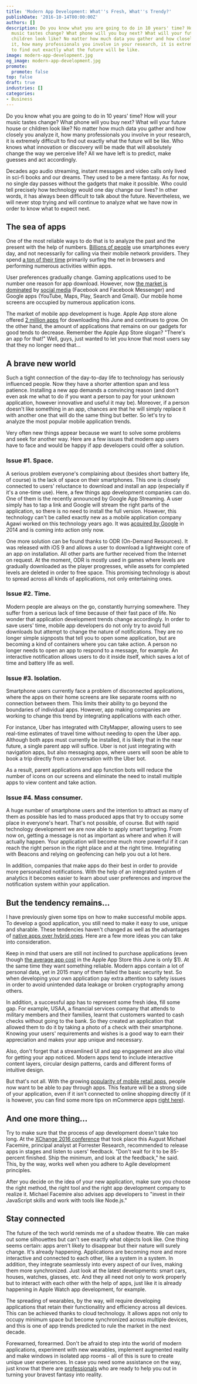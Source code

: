 ```yaml
---
title: 'Modern App Development: What''s Fresh, What''s Trendy?'
publishDate: '2016-10-14T00:00:00Z'
authors: []
description: Do you know what you are going to do in 10 years' time? How will your
  music tastes change? What phone will you buy next? What will your future house or
  children look like? No matter how much data you gather and how closely you analyze
  it, how many professionals you involve in your research, it is extremely difficult
  to find out exactly what the future will be like.
image: modern-app-development.jpg
og_image: modern-app-development.jpg
promote:
  promote: false
top: false
draft: true
industries: []
categories:
- Business
---
```

<script type="application/ld+json">
{
 "@context": "https://schema.org",
 "@type": "Article",
 "author": "Anadea",
 "name": "Modern App Development: What's Fresh, What's Trendy?"
}
</script>

Do you know what you are going to do in 10 years' time? How will your music tastes change? What phone will you buy next? What will your future house or children look like? No matter how much data you gather and how closely you analyze it, how many professionals you involve in your research, it is extremely difficult to find out exactly what the future will be like. Who knows what innovation or discovery will be made that will absolutely change the way we perceive life? All we have left is to predict, make guesses and act accordingly.

Decades ago audio streaming, instant messages and video calls only lived in sci-fi books and our dreams. They used to be a mere fantasy. As for now, no single day passes without the gadgets that make it possible. Who could tell precisely how technology would one day change our lives? In other words, it has always been difficult to talk about the future. Nevertheless, we will never stop trying and will continue to analyze what we have now in order to know what to expect next.

## The sea of apps

One of the most reliable ways to do that is to analyze the past and the present with the help of numbers. <a href="http://www.statista.com/statistics/330695/number-of-smartphone-users-worldwide/" rel="nofollow" target="_blank">Billions of people</a> use smartphones every day, and not necessarily for calling via their mobile network providers. They spend <a href="http://www.statista.com/statistics/474706/us-daily-minutes-smartphone-online/" rel="nofollow" target="_blank">a ton of their time</a> primarily surfing the net in browsers and performing numerous activities within apps.

User preferences gradually change. Gaming applications used to be number one reason for app download. However, now <a href="https://www.statista.com/statistics/281605/reach-of-leading-us-smartphone-apps/" rel="nofollow" target="_blank">the market is dominated</a> by <a href="https://anadea.info/solutions/social-media-app-development" target="_blank">social media</a> (Facebook and Facebook Messenger) and Google apps (YouTube, Maps, Play, Search and Gmail). Our mobile home screens are occupied by numerous application icons.

The market of mobile app development is huge. Apple App store alone offered <a href="http://www.statista.com/statistics/263795/number-of-available-apps-in-the-apple-app-store/" rel="nofollow" target="_blank">2 million apps</a> for downloading this June and continues to grow. On the other hand, the amount of applications that remains on our gadgets for good tends to decrease. Remember the Apple App Store slogan? "There's an app for that!" Well, guys, just wanted to let you know that most users say that they no longer need that...

## A brave new world

Such a tight connection of the day-to-day life to technology has seriously influenced people. Now they have a shorter attention span and less patience. Installing a new app demands a convincing reason (and don't even ask me what to do if you want a person to pay for your unknown application, however innovative and useful it may be). Moreover, if a person doesn't like something in an app, chances are that he will simply replace it with another one that will do the same thing but better. So let's try to analyze the most popular mobile application trends.

Very often new things appear because we want to solve some problems and seek for another way. Here are a few issues that modern app users have to face and would be happy if app developers could offer a solution.

### Issue #1. Space.

A serious problem everyone's complaining about (besides short battery life, of course) is the lack of space on their smartphones. This one is closely connected to users' reluctance to download and install an app (especially if it's a one-time use). Here, a few things app development companies can do. One of them is the recently announced by Google App Streaming. A user simply has to tap a link and Google will stream the right parts of the application, so there is no need to install the full version. However, this technology can't be called exactly new as a mobile application company Agawi worked on this technology years ago. It was <a href="https://techcrunch.com/2015/06/18/report-last-year-google-secretly-acquired-agawi-a-specialist-in-streaming-native-mobile-apps/" rel="nofollow" target="_blank">acquired by Google</a> in 2014 and is coming into action only now.

One more solution can be found thanks to ODR (On-Demand Resources). It was released with iOS 9 and allows a user to download a lightweight core of an app on installation. All other parts are further received from the Internet on request. At the moment, ODR is mostly used in games where levels are gradually downloaded as the player progresses, while assets for completed levels are deleted in order to free space. This promising technology is about to spread across all kinds of applications, not only entertaining ones.

### Issue #2. Time.

Modern people are always on the go, constantly hurrying somewhere. They suffer from a serious lack of time because of their fast pace of life. No wonder that application development trends change accordingly. In order to save users' time, mobile app developers do not only try to avoid full downloads but attempt to change the nature of notifications. They are no longer simple signposts that tell you to open some application, but are becoming a kind of containers where you can take action. A person no longer needs to open an app to respond to a message, for example. An interactive notification allows users to do it inside itself, which saves a lot of time and battery life as well.

### Issue #3. Isolation.

Smartphone users currently face a problem of disconnected applications, where the apps on their home screens are like separate rooms with no connection between them. This limits their ability to go beyond the boundaries of individual apps. However, app making companies are working to change this trend by integrating applications with each other.

For instance, Uber has integrated with CityMapper, allowing users to see real-time estimates of travel time without needing to open the Uber app. Although both apps must currently be installed, it is likely that in the near future, a single parent app will suffice. Uber is not just integrating with navigation apps, but also messaging apps, where users will soon be able to book a trip directly from a conversation with the Uber bot.

As a result, parent applications and app function bots will reduce the number of icons on our screens and eliminate the need to install multiple apps to view content and take action.

### Issue #4. Mass consumer.

A huge number of smartphone users and the intention to attract as many of them as possible has led to mass produced apps that try to occupy some place in everyone's heart. That's not possible, of course. But with rapid technology development we are now able to apply smart targeting. From now on, getting a message is not as important as where and when it will actually happen. Your application will become much more powerful if it can reach the right person in the right place and at the right time. Integrating with Beacons and relying on geofencing can help you out a lot here.

In addition, companies that make apps do their best in order to provide more personalized notifications. With the help of an integrated system of analytics it becomes easier to learn about user preferences and improve the notification system within your application.

## But the tendency remains…

I have previously given some tips on how to make successful mobile apps. To develop a good application, you still need to make it easy to use, unique and sharable. These tendencies haven't changed as well as the advantages of [native apps over hybrid ones](https://anadea.info/blog/why-native-apps-are-better-than-hybrids). Here are a few more ideas you can take into consideration.

Keep in mind that users are still not inclined to purchase applications (even though <a href="http://www.statista.com/statistics/267346/average-apple-app-store-price-app/" rel="nofollow" target="_blank">the average app cost</a> in the Apple App Store this June is only $1). At the same time they want something reliable. Modern apps contain a lot of personal data, yet in 2015 many of them failed the basic security test. So when developing your own application pay extra attention to safety issues in order to avoid unintended data leakage or broken cryptography among others.

In addition, a successful app has to represent some fresh idea, fill some gap. For example, USAA, a financial services company that attends to military members and their families, learnt that customers wanted to cash checks without going to the bank. So they created an application that allowed them to do it by taking a photo of a check with their smartphone. Knowing your users' requirements and wishes is a good way to earn their appreciation and makes your app unique and necessary.

Also, don't forget that a streamlined UI and app engagement are also vital for getting your app noticed. Modern apps tend to include interactive content layers, circular design patterns, cards and different forms of intuitive design.

But that's not all. With the growing <a href="https://www.internetretailer.com/2014/08/21/how-often-do-shoppers-use-retail-apps" rel="nofollow" target="_blank">popularity of mobile retail apps</a>, people now want to be able to pay through apps. This feature will be a strong side of your application, even if it isn't connected to online shopping directly (if it is however, you can find some more tips on mCommerce apps [right here](https://anadea.info/blog/the-future-of-retail-building-functional-mobile-apps)).

## And one more thing…

Try to make sure that the process of app development doesn't take too long. At the <a href="http://www.crn.com/channel-programs/xchange-2016-coverage.htm" rel="nofollow" target="_blank">XChange 2016 conference</a> that took place this August Michael Facemire, principal analyst at Forrester Research, recommended to release apps in stages and listen to users' feedback. "Don't wait for it to be 85-percent finished. Ship the minimum, and look at the feedback," he said. This, by the way, works well when you adhere to Agile development principles.

After you decide on the idea of your new application, make sure you choose the right method, the right tool and the right app development company to realize it. Michael Facemire also advises app developers to "invest in their JavaScript skills and work with tools like Node.js."

## Stay connected

The future of the tech world reminds me of a shadow theatre. We can make out some silhouettes but can't see exactly what objects look like. One thing seems certain: apps aren't likely to disappear but their nature will surely change. It's already happening. Applications are becoming more and more interactive and connected to each other, like a system in a system. In addition, they integrate seamlessly into every aspect of our lives, making them more synchronized. Just look at the latest developments: smart cars, houses, watches, glasses, etc. And they all need not only to work properly but to interact with each other with the help of apps, just like it is already happening in Apple Watch app development, for example.

The spreading of wearables, by the way, will require developing applications that retain their functionality and efficiency across all devices. This can be achieved thanks to cloud technology. It allows apps not only to occupy minimum space but become synchronized across multiple devices, and this is one of app trends predicted to rule the market in the next decade.

Forewarned, forearmed. Don't be afraid to step into the world of modern applications, experiment with new wearables, implement augmented reality and make windows in isolated app rooms - all of this is sure to create unique user experiences. In case you need some assistance on the way, just know that there are [professionals](https://anadea.info/services) who are ready to help you out in turning your bravest fantasy into reality.

